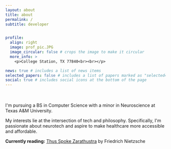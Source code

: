 ```yaml
---
layout: about
title: about
permalink: /
subtitle: developer


profile:
  align: right
  image: prof_pic.JPG
  image_circular: false # crops the image to make it circular
  more_info: >
    <p>College Station, TX 77840<br><br></p>

news: true # includes a list of news items
selected_papers: false # includes a list of papers marked as "selected={true}"
social: true # includes social icons at the bottom of the page
---
```


<br><br>
I'm pursuing a BS in Computer Science with a minor in Neuroscience at Texas A&M University. 

My interests lie at the intersection of tech and philosophy. Specifically, I'm passionate about neurotech and aspire to make healthcare more accessible and affordable.

<b>Currently reading:</b> [Thus Spoke Zarathustra](https://www.goodreads.com/book/show/51893.Thus_Spoke_Zarathustra) by Friedrich Nietzsche
<br><br>